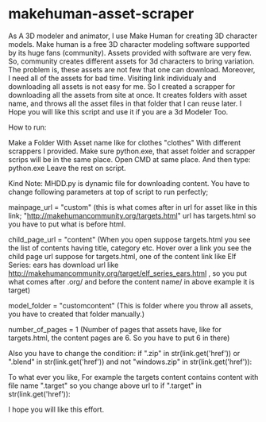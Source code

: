 # makehuman-asset-scraper

As A 3D modeler and animator, I use Make Human for creating 3D character models. Make human is a free 3D character modeling software supported by its huge fans (community). Assets provided with software are very few. So, community creates different assets for 3d characters to bring variation. The problem is, these assets are not few that one can download. Moreover, I need all of the assets for bad time. Visiting link individualy and downloading all assets is not easy for me. So I created a scrapper for downloading all the assets from site at once. It creates folders with asset name, and throws all the asset files in that folder that I can reuse later. I Hope you will like this script and use it if you are a 3d Modeler Too.

How to run:

Make a Folder With Asset name like for clothes "clothes" With different scrappers I provided.
Make sure python.exe, that asset folder and scrapper scrips will be in the same place.
Open CMD at same place. And then type: python.exe <your script name>
Leave the rest on script.

Kind Note:
MHDD.py is dynamic file for downloading content.
You have to change following parameters at top of script to run perfectly;

mainpage_url = "custom" (this is what comes after in url for asset like in this link; "http://makehumancommunity.org/targets.html" url has targets.html so you have to put what is before html.


child_page_url = "content" (When you open suppose targets.html you see the list of contents having title, category etc. Hover over a link you see the child page url suppose for targets.html, one of the content link like Elf Series: ears has download url like http://makehumancommunity.org/target/elf_series_ears.html , so you put what comes after .org/ and before the content name/ in above example it is target)

model_folder = "customcontent" (This is folder where you throw all assets, you have to created that folder manually.)

number_of_pages = 1 (Number of pages that assets have, like for targets.html, the content pages are 6. So you have to put 6 in there)


Also you have to change the condition:
if ".zip" in str(link.get('href'))  or ".blend" in str(link.get('href')) and not "windows.zip" in str(link.get('href')):

To what ever you like, For example the targets content contains content with file name ".target" so you change above url to
if ".target" in str(link.get('href')):


I hope you will like this effort.


